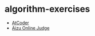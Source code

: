 # algorithm-exercises

- [AtCoder](https://atcoder.jp/?lang=ja)
- [Aizu Online Judge](http://judge.u-aizu.ac.jp/onlinejudge/index.jsp)
